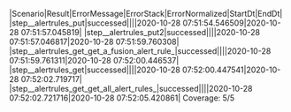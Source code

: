 |Scenario|Result|ErrorMessage|ErrorStack|ErrorNormalized|StartDt|EndDt|
|step__alertrules_put|successed||||2020-10-28 07:51:54.546509|2020-10-28 07:51:57.045819|
|step__alertrules_put2|successed||||2020-10-28 07:51:57.046817|2020-10-28 07:51:59.760308|
|step__alertrules_get_get_a_fusion_alert_rule_|successed||||2020-10-28 07:51:59.761311|2020-10-28 07:52:00.446537|
|step__alertrules_get|successed||||2020-10-28 07:52:00.447541|2020-10-28 07:52:02.719717|
|step__alertrules_get_get_all_alert_rules_|successed||||2020-10-28 07:52:02.721716|2020-10-28 07:52:05.420861|
Coverage: 5/5
